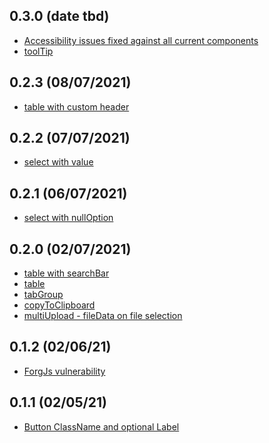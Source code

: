 ## 0.3.0 (date tbd)

<a name="0.3.0"></a>

- [Accessibility issues fixed against all current components](https://github.com/Capgemini/dcx-react-library/issues/200)
- [toolTip](https://github.com/Capgemini/dcx-react-library/issues/199)

## 0.2.3 (08/07/2021)

<a name="0.2.3"></a>

- [table with custom header](https://github.com/Capgemini/dcx-react-library/issues/218)

## 0.2.2 (07/07/2021)

<a name="0.2.2"></a>

- [select with value](https://github.com/Capgemini/dcx-react-library/issues/213)

## 0.2.1 (06/07/2021)

<a name="0.2.1"></a>

- [select with nullOption](https://github.com/Capgemini/dcx-react-library/issues/210)

## 0.2.0 (02/07/2021)

<a name="0.2.0"></a>

- [table with searchBar](https://github.com/Capgemini/dcx-react-library/issues/193)
- [table](https://github.com/Capgemini/dcx-react-library/issues/189)
- [tabGroup](https://github.com/Capgemini/dcx-react-library/issues/167)
- [copyToClipboard](https://github.com/Capgemini/dcx-react-library/issues/184)
- [multiUpload - fileData on file selection](https://github.com/Capgemini/dcx-react-library/issues/104)

<a name="0.1.2"></a>

## 0.1.2 (02/06/21)

- [ForgJs vulnerability](https://github.com/Capgemini/dcx-react-library/issues/201)

<a name="0.1.1"></a>

## 0.1.1 (02/05/21)

- [Button ClassName and optional Label](https://github.com/Capgemini/dcx-react-library/issues/186)
